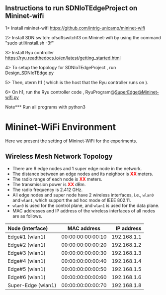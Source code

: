 Instructions to run SDNIoTEdgeProject on Mininet-wifi
-------------------------------------------------

1> Install mininet-wifi 
https://github.com/intrig-unicamp/mininet-wifi

2> Install SDN switch: ofsoftswitch13 on Mininet-wifi by using the command "sudo util/install.sh -3f"

3> Install Ryu controller
https://ryu.readthedocs.io/en/latest/getting_started.html

4> To setup the topology for SDNIoTEdgeProject , run Design_SDNIoTEdge.py

5> Then, xterm h1 ( which is the host that the Ryu controller runs on ).

6> On h1, run the Ryu controller code , RyuProgram@SuperEdge@Mininet-wifi.py 

Note***
Run all programs with python3

# Mininet-WiFi Environment
Here we present the setting of Mininet-WiFi for the experiments.
## Wireless Mesh Network Topology
- There are 6 edge nodes and 1 super edge node in the network.
- The distance between an edge nodes and its neighbor is <b style='color:red'> XX </b> meters.
- The radio range of each node is  <b style='color:red'> XX </b> meters.
- The transmission power is <b style='color:red'> XX </b> dBm. 
- The radio frequency is 2.412 GHz. 
- All edge nodes and super node have 2 wireless interfaces, i.e., `wlan0` and `wlan1`, which support the ad hoc mode
of IEEE 802.11.
- `wlan0` is used for the control plane, and `wlan1` is used for the data plane.
- MAC addresses and IP address of the wireless interfaces of all nodes are as follows.  

| Node (interface)| MAC address| IP address |
| :---         |     :---:      |          ---: |
| Edge#1 (wlan1)   | 00:00:00:00:00:10    | 192.168.1.1    |
| Edge#2 (wlan1)   | 00:00:00:00:00:20   | 192.168.1.2   |
| Edge#3 (wlan1)   | 00:00:00:00:00:30 | 192.168.1.3 |
| Edge#4 (wlan1)   | 00:00:00:00:00:40   | 192.168.1.4    |
| Edge#5 (wlan1)   | 00:00:00:00:00:50    | 192.168.1.5    |
| Edge#6 (wlan1)   | 00:00:00:00:00:60    | 192.168.1.6    |
| Super-Edge (wlan1)   | 00:00:00:00:00:70    | 192.168.1.8    |

